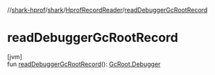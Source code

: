 //[shark-hprof](../../../index.md)/[shark](../index.md)/[HprofRecordReader](index.md)/[readDebuggerGcRootRecord](read-debugger-gc-root-record.md)

# readDebuggerGcRootRecord

[jvm]\
fun [readDebuggerGcRootRecord](read-debugger-gc-root-record.md)(): [GcRoot.Debugger](../-gc-root/-debugger/index.md)
